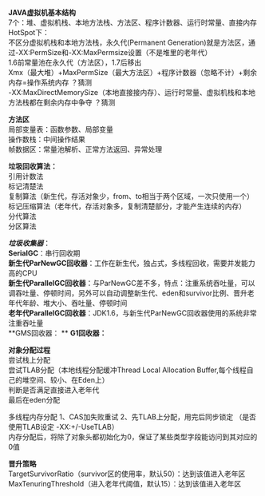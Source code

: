 **JAVA虚拟机基本结构**   
7个：堆、虚拟机栈、本地方法栈、方法区、程序计数器、运行时常量、直接内存   
HotSpot下：   
不区分虚拟机栈和本地方法栈，永久代(Permanent Generation)就是方法区，通过-XX:PermSize和-XX:MaxPermsize设置（不是堆里的老年代）   
1.6前常量池在永久代（方法区），1.7后移出   
Xmx（最大堆）+MaxPermSize（最大方法区）+程序计数器（忽略不计）+剩余内存=操作系统内存 ？猜测   
-XX:MaxDirectMemorySize（本地直接接内存）、运行时常量、虚拟机栈和本地方法栈都在剩余内存中争夺 ？猜测   

**方法区**   
局部变量表：函数参数、局部变量  
操作数栈：中间操作结果  
帧数据区：常量池解析、正常方法返回、异常处理  

**垃圾回收算法：**   
引用计数法  
标记清楚法  
复制算法（新生代，存活对象少，from、to相当于两个区域，一次只使用一个）  
标记压缩算法（老年代，存活对象多，复制清楚部分，才能产生连续的内存）  
分代算法  
分区算法  

_**垃圾收集器**_：    
**SerialGC**：串行回收期  
**新生代ParNewGC回收器**：工作在新生代，独占式，多线程回收，需要并发能力高的CPU  
**新生代ParallelGC回收器**：与ParNewGC差不多，特点：注重系统吞吐量，可以调吞吐量、停顿时间，另外可以自动调整新生代、eden和survivor比例、晋升老年代年龄、堆大小、吞吐量、停顿时间  
**老年代ParallelGC回收器**：JDK1.6，与新生代ParNewGC回收器使用的系统非常注重吞吐量  
**GMS回收器：  **
**G1回收器：**  


**对象分配过程**   
尝试栈上分配  
尝试TLAB分配（本地线程分配缓冲Thread Local Allocation Buffer,每个线程自己的堆空间、较小、在Eden上）  
判断是否满足直接进入老年代  
最后在eden分配  

多线程内存分配 1、CAS加失败重试 2、先TLAB上分配，用完后同步锁定 （是否使用TLAB设定 -XX:+/-UseTLAB）   
内存分配后，将除了对象头都初始化为0，保证了某些类型字段能访问到其对应的0值
 
**晋升策略**   
TargetSurvivorRatio（survivor区的使用率，默认50）：达到该值进入老年区   
MaxTenuringThreshold（进入老年代阈值，默认15）：达到该值进入老年区   

